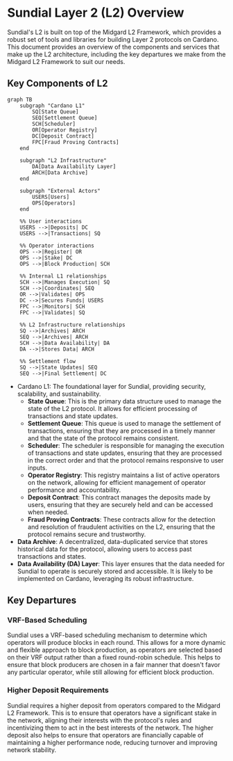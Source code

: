 # Sundial Layer 2 (L2) Overview

Sundial's L2 is built on top of the Midgard L2 Framework, which provides a robust set of tools and libraries for building Layer 2 protocols on Cardano. This document provides an overview of the components and services that make up the L2 architecture, including the key departures we make from the Midgard L2 Framework to suit our needs.

## Key Components of L2

```mermaid
graph TB
    subgraph "Cardano L1"
        SQ[State Queue]
        SEQ[Settlement Queue]
        SCH[Scheduler]
        OR[Operator Registry]
        DC[Deposit Contract]
        FPC[Fraud Proving Contracts]
    end
    
    subgraph "L2 Infrastructure"
        DA[Data Availability Layer]
        ARCH[Data Archive]
    end
    
    subgraph "External Actors"
        USERS[Users]
        OPS[Operators]
    end
    
    %% User interactions
    USERS -->|Deposits| DC
    USERS -->|Transactions| SQ
    
    %% Operator interactions
    OPS -->|Register| OR
    OPS -->|Stake| DC
    OPS -->|Block Production| SCH
    
    %% Internal L1 relationships
    SCH -->|Manages Execution| SQ
    SCH -->|Coordinates| SEQ
    OR -->|Validates| OPS
    DC -->|Secures Funds| USERS
    FPC -->|Monitors| SCH
    FPC -->|Validates| SQ
    
    %% L2 Infrastructure relationships
    SQ -->|Archives| ARCH
    SEQ -->|Archives| ARCH
    SCH -->|Data Availability| DA
    DA -->|Stores Data| ARCH
    
    %% Settlement flow
    SQ -->|State Updates| SEQ
    SEQ -->|Final Settlement| DC
```

- Cardano L1: The foundational layer for Sundial, providing security, scalability, and sustainability.
  - **State Queue**: This is the primary data structure used to manage the state of the L2 protocol. It allows for efficient processing of transactions and state updates.
  - **Settlement Queue**: This queue is used to manage the settlement of transactions, ensuring that they are processed in a timely manner and that the state of the protocol remains consistent.
  - **Scheduler**: The scheduler is responsible for managing the execution of transactions and state updates, ensuring that they are processed in the correct order and that the protocol remains responsive to user inputs.
  - **Operator Registry**: This registry maintains a list of active operators on the network, allowing for efficient management of operator performance and accountability.
  - **Deposit Contract**: This contract manages the deposits made by users, ensuring that they are securely held and can be accessed when needed.
  - **Fraud Proving Contracts**: These contracts allow for the detection and resolution of fraudulent activities on the L2, ensuring that the protocol remains secure and trustworthy.
- **Data Archive**: A decentralized, data-duplicated service that stores historical data for the protocol, allowing users to access past transactions and states.
- **Data Availability (DA) Layer**: This layer ensures that the data needed for Sundial to operate is securely stored and accessible. It is likely to be implemented on Cardano, leveraging its robust infrastructure.


## Key Departures

### VRF-Based Scheduling
Sundial uses a VRF-based scheduling mechanism to determine which operators will produce blocks in each round. This allows for a more dynamic and flexible approach to block production, as operators are selected based on their VRF output rather than a fixed round-robin schedule. This helps to ensure that block producers are chosen in a fair manner that doesn't favor any particular operator, while still allowing for efficient block production.

### Higher Deposit Requirements
Sundial requires a higher deposit from operators compared to the Midgard L2 Framework. This is to ensure that operators have a significant stake in the network, aligning their interests with the protocol's rules and incentivizing them to act in the best interests of the network. The higher deposit also helps to ensure that operators are financially capable of maintaining a higher performance node, reducing turnover and improving network stability.